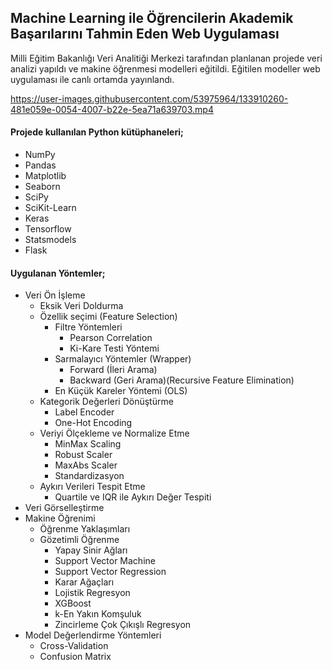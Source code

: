 ## Machine Learning ile Öğrencilerin Akademik Başarılarını Tahmin Eden Web Uygulaması

Milli Eğitim Bakanlığı Veri Analitiği Merkezi tarafından planlanan projede veri analizi yapıldı ve makine öğrenmesi modelleri eğitildi. Eğitilen modeller web uygulaması ile canlı ortamda yayınlandı.

https://user-images.githubusercontent.com/53975964/133910260-481e059e-0054-4007-b22e-5ea71a639703.mp4

#### Projede kullanılan Python kütüphaneleri;
- NumPy
- Pandas
- Matplotlib
- Seaborn
- SciPy
- SciKit-Learn
- Keras
- Tensorflow
- Statsmodels
- Flask

 #### Uygulanan Yöntemler;
 - Veri Ön İşleme
	 - Eksik Veri Doldurma
	 - Özellik seçimi (Feature Selection)
		 - Filtre Yöntemleri
			 - Pearson Correlation
			 - Ki-Kare Testi Yöntemi
		 - Sarmalayıcı Yöntemler (Wrapper)
			 - Forward (İleri Arama)
			 - Backward (Geri Arama)(Recursive Feature Elimination)
		 - En Küçük Kareler Yöntemi (OLS)
	 - Kategorik Değerleri Dönüştürme
		 - Label Encoder
		 - One-Hot Encoding
	 - Veriyi Ölçekleme ve Normalize Etme
		 - MinMax Scaling
		 - Robust Scaler
		 - MaxAbs Scaler
		 - Standardizasyon
	 - Aykırı Verileri Tespit Etme
		 - Quartile ve IQR ile Aykırı Değer Tespiti
 - Veri Görselleştirme
 - Makine Öğrenimi 
	 - Öğrenme Yaklaşımları
	 - Gözetimli Öğrenme
		 - Yapay Sinir Ağları
		 - Support Vector Machine
		 - Support Vector Regression
		 - Karar Ağaçları
		 - Lojistik Regresyon
		 - XGBoost
		 - k-En Yakın Komşuluk
		 - Zincirleme Çok Çıkışlı Regresyon
 - Model Değerlendirme Yöntemleri
	 - Cross-Validation
	 - Confusion Matrix
	 
